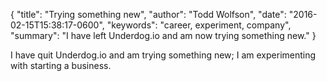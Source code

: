 {
  "title": "Trying something new",
  "author": "Todd Wolfson",
  "date": "2016-02-15T15:38:17-0600",
  "keywords": "career, experiment, company",
  "summary": "I have left Underdog.io and am now trying something new."
}

I have quit Underdog.io and am trying something new; I am experimenting with starting a business.
